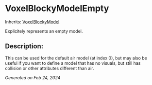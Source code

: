 # VoxelBlockyModelEmpty

Inherits: [VoxelBlockyModel](VoxelBlockyModel.md)

Explicitely represents an empty model.

## Description: 

This can be used for the default air model (at index 0), but may also be useful if you want to define a model that has no visuals, but still has collision or other attributes different than air.

_Generated on Feb 24, 2024_
